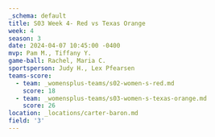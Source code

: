 ```yaml
---
_schema: default
title: S03 Week 4- Red vs Texas Orange
week: 4
season: 3
date: 2024-04-07 10:45:00 -0400
mvp: Pam M., Tiffany Y.
game-ball: Rachel, Maria C.
sportsperson: Judy H., Lex Pfearsen
teams-score:
  - team: _womensplus-teams/s02-women-s-red.md
    score: 18
  - team: _womensplus-teams/s03-women-s-texas-orange.md
    score: 26
location: _locations/carter-baron.md
field: '3'
---
```

